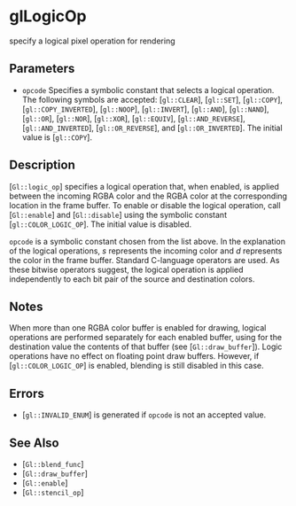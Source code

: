 # glLogicOp
specify a logical pixel operation for rendering

## Parameters
- `opcode`
  Specifies a symbolic constant that selects a logical operation. The
  following symbols are accepted: [`gl::CLEAR`], [`gl::SET`],
  [`gl::COPY`], [`gl::COPY_INVERTED`], [`gl::NOOP`], [`gl::INVERT`],
  [`gl::AND`], [`gl::NAND`], [`gl::OR`], [`gl::NOR`], [`gl::XOR`],
  [`gl::EQUIV`], [`gl::AND_REVERSE`], [`gl::AND_INVERTED`],
  [`gl::OR_REVERSE`], and [`gl::OR_INVERTED`]. The initial value is
  [`gl::COPY`].

## Description
[`Gl::logic_op`] specifies a logical operation that, when enabled, is
  applied between the incoming RGBA color and the RGBA color at the
  corresponding location in the frame buffer. To enable or disable the
  logical operation, call [`Gl::enable`] and [`Gl::disable`] using the
  symbolic constant [`gl::COLOR_LOGIC_OP`]. The initial value is
  disabled.

`opcode` is a symbolic constant chosen from the list above. In the
  explanation of the logical operations, *s* represents the incoming
  color and *d* represents the color in the frame buffer. Standard
  C-language operators are used. As these bitwise operators suggest, the
  logical operation is applied independently to each bit pair of the
  source and destination colors.

## Notes
When more than one RGBA color buffer is enabled for drawing, logical
  operations are performed separately for each enabled buffer, using for
  the destination value the contents of that buffer (see
  [`Gl::draw_buffer`]).
Logic operations have no effect on floating point draw buffers.
  However, if [`gl::COLOR_LOGIC_OP`] is enabled, blending is still
  disabled in this case.

## Errors
- [`gl::INVALID_ENUM`] is generated if `opcode` is not an accepted
  value.

## See Also
- [`Gl::blend_func`]
- [`Gl::draw_buffer`]
- [`Gl::enable`]
- [`Gl::stencil_op`]
